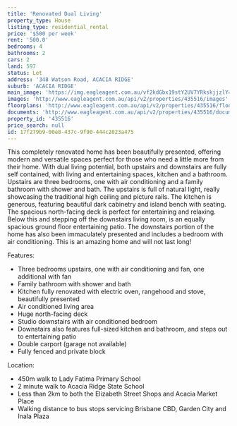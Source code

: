 ```yaml
---
title: 'Renovated Dual Living'
property_type: House
listing_type: residential_rental
price: '$500 per week'
rent: '500.0'
bedrooms: 4
bathrooms: 2
cars: 2
land: 597
status: Let
address: '348 Watson Road, ACACIA RIDGE'
suburb: 'ACACIA RIDGE'
main_image: 'https://img.eagleagent.com.au/vf2kdGbx19stY2UV7YRkskjjzlY=/1280x854/smart/https://s3-us-west-2.amazonaws.com/eagleagent-orig/images/6825145/423494626-image-M.jpg'
images: 'http://www.eagleagent.com.au/api/v2/properties/435516/images'
floorplans: 'http://www.eagleagent.com.au/api/v2/properties/435516/floorplans'
documents: 'http://www.eagleagent.com.au/api/v2/properties/435516/documents'
property_id: '435516'
price_search: null
id: 17f279b9-00e8-437c-9f90-444c2023a475
---
```

This completely renovated home has been beautifully presented, offering modern and versatile spaces perfect for those who need a little more from their home. With dual living potential, both upstairs and downstairs are fully self contained, with living and entertaining spaces, kitchen and a bathroom. Upstairs are three bedrooms, one with air conditioning and a family bathroom with shower and bath. The upstairs is full of natural light, really showcasing the traditional high ceiling and picture rails. The kitchen is generous, featuring beautiful dark cabinetry and island bench with seating. The spacious north-facing deck is perfect for entertaining and relaxing. Below this and stepping off the downstairs living room, is an equally spacious ground floor entertaining patio. The downstairs portion of the home has also been immaculately presented and includes a bedroom with air conditioning. This is an amazing home and will not last long!

Features:
*  Three bedrooms upstairs, one with air conditioning and fan, one additional with fan
*  Family bathroom with shower and bath
*  Kitchen fully renovated with electric oven, rangehood and stove, beautifully presented
*  Air conditioned living area
*  Huge north-facing deck
*  Studio downstairs with air conditioned bedroom
*  Downstairs also features full-sized kitchen and bathroom, and steps out to entertaining patio
*  Double carport (garage not available)
*  Fully fenced and private block

Location:
*  450m walk to Lady Fatima Primary School
*  2 minute walk to Acacia Ridge State School
*  Less than 2km to both the Elizabeth Street Shops and Acacia Market Place
*  Walking distance to bus stops servicing Brisbane CBD, Garden City and Inala Plaza